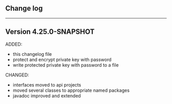 ## Change log
----------------------

Version 4.25.0-SNAPSHOT
-------------

ADDED:
 
- this changelog file
- protect and encrypt private key with password
- write protected private key with password to a file

CHANGED:

- interfaces moved to api projects
- moved several classes to appropriate named packages 
- javadoc improved and extended 
